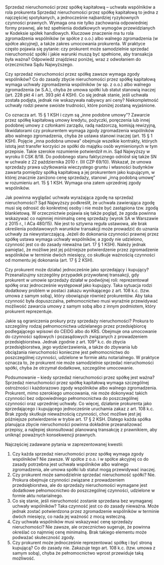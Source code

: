 
Sprzedaż nieruchomości przez spółkę kapitałową – uchwała wspólników a rola prokurenta
Sprzedaż nieruchomości przez spółkę kapitałową to jedna z najczęściej spotykanych, a jednocześnie najbardziej ryzykownych czynności prawnych. Wymaga ona nie tylko zachowania odpowiedniej formy prawnej, ale też spełnienia dodatkowych wymogów przewidzianych w Kodeksie spółek handlowych. Kluczowe znaczenie ma tu rola zgromadzenia wspólników (w spółce z o.o.) albo walnego zgromadzenia (w spółce akcyjnej), a także zakres umocowania prokurenta. W praktyce często pojawia się pytanie: czy prokurent może samodzielnie sprzedać nieruchomość spółki i jakie warunki muszą być spełnione, aby transakcja była ważna? Odpowiedź znajdziesz poniżej, wraz z odwołaniem do orzecznictwa Sądu Najwyższego.

Czy sprzedaż nieruchomości przez spółkę zawsze wymaga zgody wspólników?
Co do zasady zbycie nieruchomości przez spółkę kapitałową wymaga uchwały zgromadzenia wspólników (w sp. z o.o.) albo walnego zgromadzenia (w S.A.), chyba że umowa spółki lub statut stanowią inaczej (art. 228 pkt 4 i art. 393 pkt 4 KSH). Co się jednak stanie, jeśli uchwała została podjęta, jednak nie wskazywała nabywcy ani ceny? Niekompletność uchwały rodzi pewne swoiste trudności, które poniżej zostaną wyjaśnione. 

Co oznacza art. 15 § 1 KSH i czym są „inne podobne umowy”?
Zawarcie przez spółkę kapitałową umowy kredytu, pożyczki, poręczenia lub innej podobnej umowy z członkami zarządu, radą nadzorczą, komisją rewizyjną, likwidatorami czy prokurentem wymaga zgody zgromadzenia wspólników albo walnego zgromadzenia, chyba że ustawa stanowi inaczej (art. 15 § 1 KSH). Pojęcie „inna podobna umowa” obejmuje wszelkie kontrakty, których istotą jest transfer korzyści ze spółki do majątku osób wymienionych w tym przepisie. Takie szerokie rozumienie potwierdził m.in. Sąd Najwyższy w wyroku II CSK 8/18.
Do podobnego stanu faktycznego odniósł się także SN w uchwale z 22 października 2010 r. (III CZP 69/10). Wskazał, że umowa sprzedaży prawa użytkowania wieczystego gruntu i własności budynków zawarta pomiędzy spółką kapitałową a jej prokurentem jako kupującym, w której znacznie zaniżono cenę sprzedaży, stanowi „inną podobną umowę” w rozumieniu art. 15 § 1 KSH. Wymaga ona zatem uprzedniej zgody wspólników.

Jak powinna wyglądać uchwała wyrażająca zgodę na sprzedaż nieruchomości?
Sąd Najwyższy podkreślił, że uchwała zawierająca zgodę musi się odnosić do konkretnej osoby i nie może być zastąpiona tzw. zgodą blankietową. W orzecznictwie pojawia się także pogląd, że zgoda powinna wskazywać co najmniej minimalną cenę sprzedaży (wyrok SA w Warszawie z 2015 r., I ACa 480/15). Nie jest to sztywna reguła ustawowa, ale brak określenia podstawowych warunków transakcji może prowadzić do uznania uchwały za niewystarczającą.
Jeżeli do dokonania czynności prawnej przez spółkę ustawa wymaga uchwały wspólników, a zgody nie udzielono, czynność jest co do zasady nieważna (art. 17 § 1 KSH). Należy jednak pamiętać, że możliwe jest jej późniejsze potwierdzenie przez zgromadzenie wspólników w terminie dwóch miesięcy, co skutkuje ważnością czynności od momentu jej dokonania (art. 17 § 2 KSH).

Czy prokurent może działać jednocześnie jako sprzedający i kupujący?
Przeanalizujmy szczególny przypadek przywołanej transakcji, gdy prokurent w umowie sprzedaży działał w podwójnej roli: reprezentował spółkę oraz jednocześnie występował jako kupujący. Taka sytuacja rodzi dodatkowy problem w postaci zakazu wynikającego z art. 108 k.c. (tzw. umowa z samym sobą), który obowiązuje również prokurentów. Aby taka czynność była dopuszczalna, pełnomocnictwo musi wyraźnie przewidywać możliwość zawarcia umowy z samym sobą albo z innym podmiotem, który prokurent reprezentuje.

Jakie są ograniczenia prokury przy sprzedaży nieruchomości?
Prokura to szczególny rodzaj pełnomocnictwa udzielanego przez przedsiębiorcę podlegającego wpisowi do CEIDG albo do KRS. Obejmuje ona umocowanie do czynności sądowych i pozasądowych związanych z prowadzeniem przedsiębiorstwa. Jednak zgodnie z art. 109³ k.c. do zbycia przedsiębiorstwa, jego wydzierżawienia, a także do zbywania lub obciążania nieruchomości konieczne jest pełnomocnictwo do poszczególnej czynności, udzielone w formie aktu notarialnego. W praktyce oznacza to, że prokurent nie może samodzielnie sprzedać nieruchomości spółki, chyba że otrzymał dodatkowe, szczególne umocowanie.

Podsumowanie – kiedy sprzedaż nieruchomości przez spółkę jest ważna?
Sprzedaż nieruchomości przez spółkę kapitałową wymaga szczególnej ostrożności i każdorazowo zgody wspólników albo walnego zgromadzenia. Prokurent, mimo szerokiego umocowania, nie może dokonywać takich czynności bez odpowiedniego pełnomocnictwa do poszczególnej czynności oraz uprzedniej uchwały. Co więcej, działanie prokurenta jako sprzedającego i kupującego jednocześnie uruchamia zakaz z art. 108 k.c.
Brak zgody skutkuje nieważnością czynności, choć możliwe jest jej późniejsze potwierdzenie w trybie art. 17 § 2 KSH. Dlatego każda spółka planująca zbycie nieruchomości powinna dokładnie przeanalizować przepisy, a najlepiej skonsultować planowaną transakcję z prawnikiem, aby uniknąć poważnych konsekwencji prawnych.

Najczęściej zadawane pytania w zaprezentowanej kwestii:
1. Czy każda sprzedaż nieruchomości przez spółkę wymaga zgody wspólników?
Nie zawsze. W spółce z o.o. i w spółce akcyjnej co do zasady potrzebna jest uchwała wspólników albo walnego zgromadzenia, ale umowa spółki lub statut mogą przewidywać inaczej.
2. Czy prokurent może samodzielnie sprzedać nieruchomość spółki?
Nie. Prokura obejmuje czynności związane z prowadzeniem przedsiębiorstwa, ale do sprzedaży nieruchomości wymagane jest dodatkowe pełnomocnictwo do poszczególnej czynności, udzielone w formie aktu notarialnego.
3. Co się stanie, jeśli nieruchomość zostanie sprzedana bez wymaganej uchwały wspólników?
Taka czynność jest co do zasady nieważna. Może jednak zostać potwierdzona przez zgromadzenie wspólników w terminie dwóch miesięcy, co nada jej ważność z mocą wsteczną.
4. Czy uchwała wspólników musi wskazywać cenę sprzedaży nieruchomości?
Nie zawsze, ale orzecznictwo sugeruje, że powinna określać co najmniej cenę minimalną. Brak takiego elementu może podważać skuteczność zgody.
5. Czy prokurent może jednocześnie reprezentować spółkę i być stroną kupującą?
Co do zasady nie. Zakazuje tego art. 108 k.c. (tzw. umowa z samym sobą), chyba że pełnomocnictwo wprost przewiduje taką możliwość.
